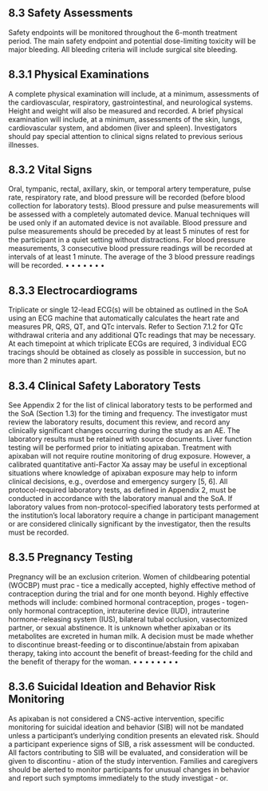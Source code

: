 ## 8.3 Safety Assessments

Safety endpoints will be monitored throughout the 6-month treatment period. The main safety
endpoint and potential dose-limiting toxicity will be major bleeding. All bleeding criteria will
include surgical site bleeding.
## 8.3.1 Physical Examinations
A complete physical examination will include, at a minimum, assessments of the
cardiovascular, respiratory, gastrointestinal, and neurological systems. Height and weight
will also be measured and recorded.
A brief physical examination will include, at a minimum, assessments of the skin, lungs,
cardiovascular system, and abdomen (liver and spleen).
Investigators should pay special attention to clinical signs related to previous serious
illnesses.
## 8.3.2 Vital Signs
Oral, tympanic, rectal, axillary, skin, or temporal artery temperature, pulse rate, respiratory
rate, and blood pressure will be recorded (before blood collection for laboratory tests).
Blood pressure and pulse measurements will be assessed with a completely automated
device. Manual techniques will be used only if an automated device is not available.
Blood pressure and pulse measurements should be preceded by at least 5 minutes of rest
for the participant in a quiet setting without distractions.
For blood pressure measurements, 3 consecutive blood pressure readings will be recorded
at intervals of at least 1 minute. The average of the 3 blood pressure readings will be
recorded.
•
•
•
•
•
•
•
## 8.3.3 Electrocardiograms
Triplicate or single 12-lead ECG(s) will be obtained as outlined in the SoA using an ECG
machine that automatically calculates the heart rate and measures PR, QRS, QT, and QTc
intervals. Refer to Section 7.1.2 for QTc withdrawal criteria and any additional QTc readings
that may be necessary.
At each timepoint at which triplicate ECGs are required, 3 individual ECG tracings should be
obtained as closely as possible in succession, but no more than 2 minutes apart.
## 8.3.4 Clinical Safety Laboratory Tests
See Appendix 2 for the list of clinical laboratory tests to be performed and the SoA (Section
1.3) for the timing and frequency.
The investigator must review the laboratory results, document this review, and record any
clinically significant changes occurring during the study as an AE. The laboratory results
must be retained with source documents.
Liver function testing will be performed prior to initiating apixaban.
Treatment with apixaban will not require routine monitoring of drug exposure. However, a
calibrated quantitative anti-Factor Xa assay may be useful in exceptional situations where
knowledge of apixaban exposure may help to inform clinical decisions, e.g., overdose and
emergency surgery [5, 6].
All protocol-required laboratory tests, as defined in Appendix 2, must be conducted in
accordance with the laboratory manual and the SoA.
If laboratory values from non-protocol-specified laboratory tests performed at the
institution’s local laboratory require a change in participant management or are considered
clinically significant by the investigator, then the results must be recorded.
## 8.3.5 Pregnancy Testing
Pregnancy will be an exclusion criterion. Women of childbearing potential (WOCBP) must prac
‐
tice a medically accepted, highly effective method of contraception during the trial and for one
month beyond. Highly effective methods will include: combined hormonal contraception, proges
‐
togen-only hormonal contraception, intrauterine device (IUD), intrauterine hormone-releasing
system (IUS), bilateral tubal occlusion, vasectomized partner, or sexual abstinence.
It is unknown whether apixaban or its metabolites are excreted in human milk. A decision must
be made whether to discontinue breast-feeding or to discontinue/abstain from apixaban therapy,
taking into account the benefit of breast-feeding for the child and the benefit of therapy for the
woman.
•
•
•
•
•
•
•
•
## 8.3.6 Suicidal Ideation and Behavior Risk Monitoring
As apixaban is not considered a CNS-active intervention, specific monitoring for suicidal ideation
and behavior (SIB) will not be mandated unless a participant’s underlying condition presents an
elevated risk. Should a participant experience signs of SIB, a risk assessment will be conducted.
All factors contributing to SIB will be evaluated, and consideration will be given to discontinu
‐
ation of the study intervention. Families and caregivers should be alerted to monitor participants
for unusual changes in behavior and report such symptoms immediately to the study investigat
‐
or.